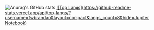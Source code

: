 ![Anurag's GitHub stats](https://github-readme-stats.vercel.app/api?username=fwbrandao&show_icons=true&theme=radical)
[![Top Langs](https://github-readme-stats.vercel.app/api/top-langs/?username=fwbrandao&layout=compact&langs_count=8&hide=Jupiter Notebook)](https://github.com/fwbrandao/github-readme-stats)


